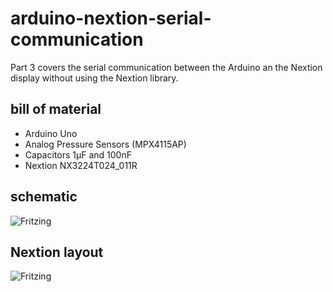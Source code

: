 # arduino-nextion-serial-communication
Part 3 covers the serial communication between the Arduino an the Nextion display without using the Nextion library.

## bill of material
* Arduino Uno
* Analog Pressure Sensors (MPX4115AP)
* Capacitors 1µF and 100nF
* Nextion NX3224T024_011R

## schematic
![Fritzing](https://github.com/yz88/arduino-digital-carb-sync/blob/master/part3/arduino-carb-sync-part3-001.PNG)

## Nextion layout
![Fritzing](https://github.com/yz88/arduino-digital-carb-sync/blob/master/part3/arduino-carb-sync-part3-002.PNG)
